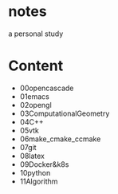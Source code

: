 # notes
a personal study

# Content
- 00opencascade
- 01emacs
- 02opengl
- 03ComputationalGeometry
- 04C++
- 05vtk
- 06make_cmake_ccmake
- 07git
- 08latex
- 09Docker&k8s
- 10python
- 11Algorithm




